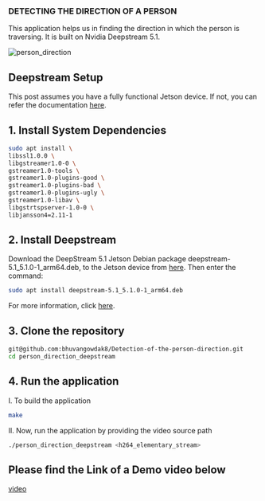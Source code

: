 ### DETECTING THE DIRECTION OF A PERSON
This application helps us in finding the direction in which the person is traversing. It is built on Nvidia Deepstream 5.1.

![person_direction](https://user-images.githubusercontent.com/86153411/167950251-481630cc-cea2-4f55-a4ee-cd3124c414ef.png)

## Deepstream Setup

This post assumes you have a fully functional Jetson device. If not, you can refer the documentation [here](https://docs.nvidia.com/jetson/jetpack/install-jetpack/index.html).

##  1. Install System Dependencies
```bash
sudo apt install \
libssl1.0.0 \
libgstreamer1.0-0 \
gstreamer1.0-tools \
gstreamer1.0-plugins-good \
gstreamer1.0-plugins-bad \
gstreamer1.0-plugins-ugly \
gstreamer1.0-libav \
libgstrtspserver-1.0-0 \
libjansson4=2.11-1
```
## 2. Install Deepstream
Download the DeepStream 5.1 Jetson Debian package deepstream-5.1_5.1.0-1_arm64.deb, to the Jetson device from [here](https://developer.nvidia.com/deepstream-getting-started). Then enter the command:

```bash
sudo apt install deepstream-5.1_5.1.0-1_arm64.deb
```
For more information, click [here](https://docs.nvidia.com/metropolis/deepstream/dev-guide/index.html).

## 3. Clone the repository
```bash
git@github.com:bhuvangowdak8/Detection-of-the-person-direction.git
cd person_direction_deepstream
```

## 4. Run the application

   I. To build the application
```bash
make
```
II. Now, run the application by providing the video source path 
```bash
./person_direction_deepstream <h264_elementary_stream>
```

## Please find the Link of a Demo video below
[video](https://youtu.be/AYPXwJ0jyL0)
